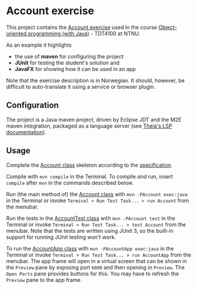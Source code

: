 # Account exercise

This project contains the [Account exercise](src/encapsulation/Account.md) used in the course
[Object-oriented programming (with Java)](https://www.ntnu.edu/studies/courses/TDT4100#tab=omEmnet) - TDT4100 at NTNU.

As an example it highlights

- the use of **maven** for configuring the project
- **JUnit** for testing the student's solution and
- **JavaFX** for showing how it can be used in an app

Note that the exercise description is in Norwegian. It should, however, be difficult to auto-translate it using a service or browser plugin.

## Configuration

The project is a Java maven project, driven by Eclipse JDT and the M2E maven integration,
packaged as a language server (see [Theia's LSP documentation](https://github.com/eclipse-theia/theia/wiki/LSP-and-Monaco-integration)).

## Usage

Complete the [Account class](src/encapsulation/Account.java) skeleton according to the [specification](src/encapsulation/Account.md).

Compile with `mvn compile` in the Terminal. To compile *and* run, insert `compile` after `mvn` in the commands described below.

Run (the main method of) the [Account class](src/encapsulation/Account.java) with `mvn -PAccount exec:java` in the Terminal or invoke `Terminal > Run Test Task... > run Account` from the menubar.

Run the tests in the [AccountTest class](src/encapsulation/AccountTest.java) with `mvn -PAccount test` in the Terminal or invoke `Terminal > Run Test Task... > test Account` from the menubar.
Note that the tests are written using JUnit 3, so the built-in support for running JUnit testing won't work.

To run the [AccountApp class](src/encapsulation/AccountApp.java) with `mvn -PAccountApp exec:java` in the Terminal or invoke `Terminal > Run Test Task... > run AccountApp` from the menubar.
The app frame will open in a virtual screen that can be shown in the `Preview` pane by exposing port `6080` and then opening in `Preview`.
The `Open Ports` pane provides buttons for this. You may have to refresh the `Preview` pane to the app frame.
